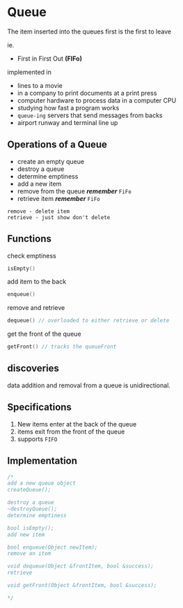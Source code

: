 # Queue

The item inserted into the queues first is the first to leave

ie.

- First in First Out **(FIFo)**

implemented in  

- lines to a movie
- in a company to print documents at a print press
- computer hardware to process data in a computer CPU
- studying how fast a program works
- ``queue-ing`` servers that send messages from backs
- airport runway and terminal line up 

## Operations of a Queue
- create an empty queue
- destroy a queue
- determine emptiness
- add a new item
- remove from the queue ***remember*** ``FiFo``
- retrieve item ***remember*** ``FiFo``

```
remove - delete item
retrieve - just show don't delete
```

## Functions

check emptiness
```c++
isEmpty()
```
add item to the back
```c++
enqueue()
``` 
remove and retrieve
```c++
dequeue() // overloaded to either retrieve or delete
```
get the front of the queue
```c++
getFront() // tracks the queueFront
```

## discoveries

data addition and removal from a queue is unidirectional.

## Specifications
1. New items enter at the back of the queue
2. items exit from the front of the queue
3. supports ``FIFO``

## Implementation
```c++
/*
add a new queue object
createQueue();

destroy a queue
~destroyQueue();
determine emptiness

bool isEmpty();
add new item 

bool enqueue(Object newItem);
remove an item

void dequeue(Object &frontItem, bool &success);
retrieve

void getFront(Object &frontItem, bool &success);

*/
```